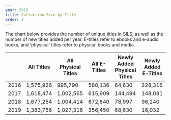 ```yaml
---
year: 2019
title: Collection Size by Title
order: 2
---
```


The chart below provides the number of unique titles in SILS, as well as the number of new titles added per year. E-titles refer to ebooks and e-audio books, and 'physical' titles refer to physical books and media.

|      | All Titles | All Physical Titles | All E-Titles | Newly Added Physical Titles | Newly Added E-Titles |
| ---- | ---------- | ------------------- | ------------ | --------------------------- | -------------------- |
| 2016 | 1,575,926 | 995,790 | 580,136 | 64,630 | 228,316 |
| 2017 | 1,618,474 | 1,002,565 | 615,909 | 144,494 | 148,081 |
| 2018 | 1,677,254 | 1,004,414 | 672,840 | 78,997 | ​96,240 |
| 2019 | 1,383,766 | 1,027,316 | 356,450 | 68,630 | 16,032 |
